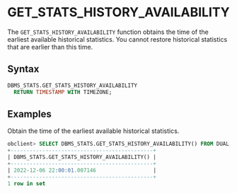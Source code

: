 # GET_STATS_HISTORY_AVAILABILITY

The `GET_STATS_HISTORY_AVAILABILITY` function obtains the time of the earliest available historical statistics. You cannot restore historical statistics that are earlier than this time.

## Syntax

```sql
DBMS_STATS.GET_STATS_HISTORY_AVAILABILITY
  RETURN TIMESTAMP WITH TIMEZONE;
```

## Examples

Obtain the time of the earliest available historical statistics.

```sql
obclient> SELECT DBMS_STATS.GET_STATS_HISTORY_AVAILABILITY() FROM DUAL;
+---------------------------------------------+
| DBMS_STATS.GET_STATS_HISTORY_AVAILABILITY() |
+---------------------------------------------+
| 2022-12-06 22:00:01.007146                  |
+---------------------------------------------+
1 row in set
```


